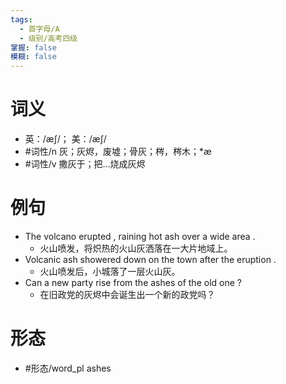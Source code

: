 ```yaml
---
tags:
  - 首字母/A
  - 级别/高考四级
掌握: false
模糊: false
---
```

# 词义
- 英：/æʃ/； 美：/æʃ/
- #词性/n  灰；灰烬，废墟；骨灰；梣，梣木；*æ
- #词性/v  撒灰于；把…烧成灰烬
# 例句
- The volcano erupted , raining hot ash over a wide area .
	- 火山喷发，将炽热的火山灰洒落在一大片地域上。
- Volcanic ash showered down on the town after the eruption .
	- 火山喷发后，小城落了一层火山灰。
- Can a new party rise from the ashes of the old one ?
	- 在旧政党的灰烬中会诞生出一个新的政党吗？
# 形态
- #形态/word_pl ashes
